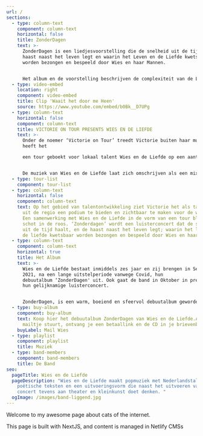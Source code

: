 ```yaml
---
url: /
sections:
  - type: column-text
    component: column-text
    horizontal: false
    title: ZonderDagen
    text: >-
      ZonderDagen is een liedjesvoorstelling die de snelheid uit de tijd haalt,
      haast naast het leven legt en waarin het Leven en de Liefde kwetsbaar
      worden bezongen en bespeeld door Wies en haar Mannen.


      Het album en de voorstelling beschrijven de complexiteit van de Liefde door de ogen van een levenslustige dertiger in een wereld waarbij haar eigen ontdekkingstocht soms taboedoorbrekend blijkt.
  - type: video-embed
    location: right
    component: video-embed
    title: Clip 'Waait het door me Heen'
    source: https://www.youtube.com/embed/b0Bk__D7UPg
  - type: column-text
    horizontal: false
    component: column-text
    title: VICTORIE ON TOUR PRESENTS WIES EN DE LIEFDE
    text: >-
      Onder de noemer ‘Victorie on Tour’ treedt Victorie buiten haar muren en
      heeft het

      een tour geboekt voor lokaal talent Wies en de Liefde op een aantal bijzondere plekken in Noord-Holland. Wies en de Liefde is een band uit Bergen en een graag geziene gast in Victorie. Door corona werd de release van het debuutalbum ‘Zonderdagen’ en de releaseshow in Victorie destijds geannuleerd, maar de plaat komt er nu dan toch. Podium Victorie boekt er, naast een show in eigen pand, een mooie tour omheen.


      De muziek van Wies en de Liefde laat zich omschrijven als een mix tussen lyrisch geschreven, poëtische Nederlandstalige popmuziek gevoed door folk- en kleinkunstinvloeden. Wies haar pakkende liedjes, sterke teksten en vermogen om het publiek in haar greep te houden gaan voor een reeks magische shows zorgen! De verkoop is gestart. De tour ziet er als volgt uit:
  - type: tour-list
    component: tour-list
  - type: column-text
    horizontal: false
    component: column-text
    text: Op het gebied van talentontwikkeling ziet Victorie het als taak om talent
      uit de regio een podium te bieden en zichtbaar te maken voor de wereld.
      Een samenwerking met Wies en de Liefde in de vorm van een tour bleek een
      schot in de roos. ‘Zonderdagen’ wordt een luisterconcert dat de snelheid
      uit de tijd haalt, en de haast naast het leven legt; waarin het leven en
      de liefde kwetsbaar worden bezongen en bespeeld door Wies en haar Mannen.
  - type: column-text
    component: column-text
    horizontal: true
    title: Het Album
    text: >-
      Wies en de Liefde bestaat inmiddels zes jaar en zij brengen in September
      2021, na een lange uitstelperiode vanwege Covid, hun
      debuutalbum ‘ZonderDagen' uit. Ook gaat de band in Oktober in première met
      hun gelijknamige luisterconcert.


      ZonderDagen, is een warm, boeiend en sfeervol debuutalbum geworden, dat luistert als een muzikale roadtrip en veel aandacht voor het woord bevat. Een verzameling afwisselende nummers, vol verrassende muzikale wendingen, die slim en tegelijk speels in elkaar zitten.
  - type: buy-album
    component: buy-album
    text: Koop hier het debuutalbum ZonderDagen van Wies en de Liefde.Als je ons een
      mailtje stuurt, ontvang je een betaallink en de CD in je brievenbus.
    buyLabel: Mail Wies
  - type: playlist
    component: playlist
    title: Muziek
  - type: band-members
    component: band-members
    title: De Band
seo:
  pageTitle: Wies en de Liefde
  pageDescription: "Wies en de Liefde maakt popmuziek met Nederlandstalige
    poëtische teksten en een uitvoeringsvorm die naast het uitvoeren van een
    concert tevens aan theater en kleinkunst doet denken. "
  ogImage: /images/band-liggend.jpg
---
```


Welcome to my awesome page about cats of the internet.

This page is built with NextJS, and content is managed in Netlify CMSs

